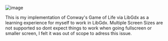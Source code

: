 ![image](https://github.com/codingvessel/GameOfLife/assets/28808351/fb73fd77-15a4-456e-afd2-bf51884c704f)

This is my implementation of Conway's Game of Life via LibGdx as a learning experience for myself to work in LibGdx.
Multiple Screen Sizes are not supported so dont expect things to work when going fullscreen or smaller screen, I felt it was out of scope to adress this issue.
